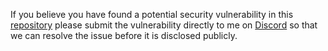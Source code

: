 If you believe you have found a potential security vulnerability in this [repository](https://github.com/Aim2339/GiveawayS) please submit the vulnerability directly to me on [Discord](https://discord.com/users/756060979896385606) so that we can resolve the issue before it is disclosed publicly.
